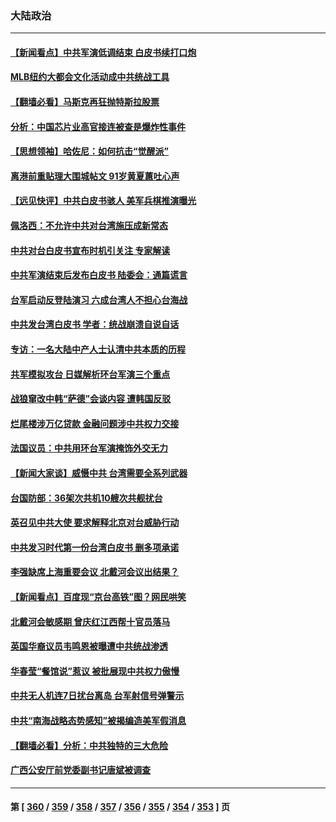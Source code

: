 ### 大陆政治
---
#### [【新闻看点】中共军演低调结束 白皮书续打口炮](../../pages/ncid277/n13799806.md) 
#### [MLB纽约大都会文化活动成中共统战工具](../../pages/ncid277/n13800126.md) 
#### [【翻墙必看】马斯克再狂抛特斯拉股票](../../pages/ncid277/n13800033.md) 
#### [分析：中国芯片业高官接连被查是爆炸性事件](../../pages/ncid277/n13799810.md) 
#### [【思想领袖】哈佐尼：如何抗击“觉醒派”](../../pages/ncid277/n13790244.md) 
#### [离港前重贴理大围城帖文 91岁黄夏蕙吐心声](../../pages/ncid277/n13799923.md) 
#### [【远见快评】中共白皮书骇人 美军兵棋推演曝光](../../pages/ncid277/n13799913.md) 
#### [佩洛西：不允许中共对台湾施压成新常态](../../pages/ncid277/n13799927.md) 
#### [中共对台白皮书宣布时机引关注 专家解读](../../pages/ncid277/n13799899.md) 
#### [中共军演结束后发布白皮书 陆委会：通篇谎言](../../pages/ncid277/n13799874.md) 
#### [台军启动反登陆演习 六成台湾人不担心台海战](../../pages/ncid277/n13799848.md) 
#### [中共发台湾白皮书 学者：统战崩溃自说自话](../../pages/ncid277/n13799906.md) 
#### [专访：一名大陆中产人士认清中共本质的历程](../../pages/ncid277/n13799546.md) 
#### [共军模拟攻台 日媒解析环台军演三个重点](../../pages/ncid277/n13799801.md) 
#### [战狼窜改中韩“萨德”会谈内容 遭韩国反驳](../../pages/ncid277/n13799823.md) 
#### [烂尾楼涉万亿贷款 金融问题涉中共权力交接](../../pages/ncid277/n13799798.md) 
#### [法国议员：中共用环台军演掩饰外交无力](../../pages/ncid277/n13799772.md) 
#### [【新闻大家谈】威慑中共 台湾需要全系列武器](../../pages/ncid277/n13799721.md) 
#### [台国防部：36架次共机10艘次共舰扰台](../../pages/ncid277/n13799668.md) 
#### [英召见中共大使 要求解释北京对台威胁行动](../../pages/ncid277/n13799683.md) 
#### [中共发习时代第一份台湾白皮书 删多项承诺](../../pages/ncid277/n13799640.md) 
#### [李强缺席上海重要会议 北戴河会议出结果？](../../pages/ncid277/n13799418.md) 
#### [【新闻看点】百度现“京台高铁”图？网民哄笑](../../pages/ncid277/n13799099.md) 
#### [北戴河会敏感期 曾庆红江西帮十官员落马](../../pages/ncid277/n13799358.md) 
#### [英国华裔议员韦鸣恩被曝遭中共统战渗透](../../pages/ncid277/n13799344.md) 
#### [华春莹“餐馆说”惹议 被批展现中共权力傲慢](../../pages/ncid277/n13799250.md) 
#### [中共无人机连7日扰台离岛 台军射信号弹警示](../../pages/ncid277/n13799205.md) 
#### [中共“南海战略态势感知”被揭编造美军假消息](../../pages/ncid277/n13799110.md) 
#### [【翻墙必看】分析：中共独特的三大危险](../../pages/ncid277/n13799245.md) 
#### [广西公安厅前党委副书记唐斌被调查](../../pages/ncid277/n13799198.md) 

---
#### 第 [ [360](./360.md) / [359](./359.md) / [358](./358.md) / [357](./357.md) / [356](./356.md) / [355](./355.md) / [354](./354.md) / [353](./353.md) ] 页
